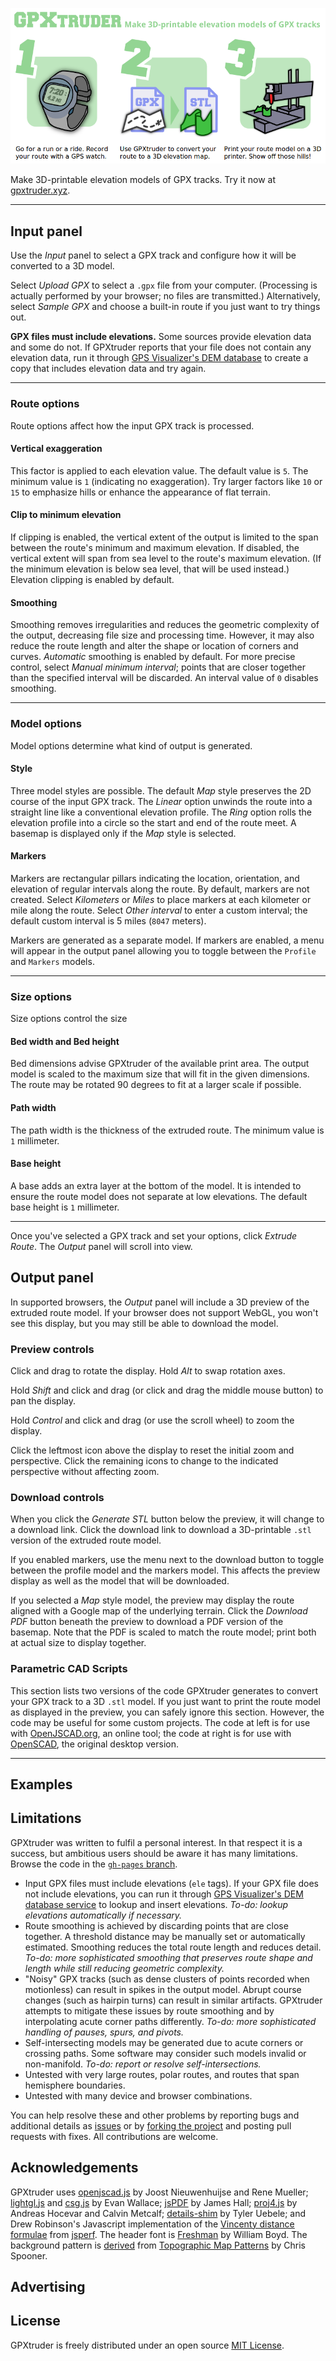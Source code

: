 ![GPXtruder: 3 steps to 3D printing a GPX track with elevations](images/steps.png)

Make 3D-printable elevation models of GPX tracks. Try it now at [gpxtruder.xyz](http://gpxtruder.xyz/).

---

## Input panel

Use the *Input* panel to select a GPX track and configure how it will be converted to a 3D model.

Select *Upload GPX* to select a `.gpx` file from your computer. (Processing is actually performed by your browser; no files are transmitted.) Alternatively, select *Sample GPX* and choose a built-in route if you just want to try things out.

**GPX files must include elevations.** Some sources provide elevation data and some do not. If GPXtruder reports that your file does not contain any elevation data, run it through [GPS Visualizer's DEM database](http://www.gpsvisualizer.com/elevation) to create a copy that includes elevation data and try again.

---

### Route options

Route options affect how the input GPX track is processed.

#### Vertical exaggeration

This factor is applied to each elevation value. The default value is `5`. The minimum value is `1` (indicating no exaggeration). Try larger factors like `10` or `15` to emphasize hills or enhance the appearance of flat terrain.

#### Clip to minimum elevation

If clipping is enabled, the vertical extent of the output is limited to the span between the route's minimum and maximum elevation. If disabled, the vertical extent will span from sea level to the route's maximum elevation. (If the minimum elevation is below sea level, that will be used instead.) Elevation clipping is enabled by default.

#### Smoothing

Smoothing removes irregularities and reduces the geometric complexity of the output, decreasing file size and processing time. However, it may also reduce the route length and alter the shape or location of corners and curves. *Automatic* smoothing is enabled by default. For more precise control, select *Manual minimum interval*; points that are closer together than the specified interval will be discarded. An interval value of `0` disables smoothing.

---

### Model options

Model options determine what kind of output is generated.

#### Style

Three model styles are possible. The default *Map* style preserves the 2D course of the input GPX track. The *Linear* option unwinds the route into a straight line like a conventional elevation profile. The *Ring* option rolls the elevation profile into a circle so the start and end of the route meet. A basemap is displayed only if the *Map* style is selected.

#### Markers

Markers are rectangular pillars indicating the location, orientation, and elevation of regular intervals along the route. By default, markers are not created. Select *Kilometers* or *Miles* to place markers at each kilometer or mile along the route. Select *Other interval* to enter a custom interval; the default custom interval is 5 miles (`8047` meters).

Markers are generated as a separate model. If markers are enabled, a menu will appear in the output panel allowing you to toggle between the `Profile` and `Markers` models.

---

### Size options

Size options control the size

#### Bed width and Bed height

Bed dimensions advise GPXtruder of the available print area. The output model is scaled to the maximum size that will fit in the given dimensions. The route may be rotated 90 degrees to fit at a larger scale if possible.

#### Path width

The path width is the thickness of the extruded route. The minimum value is `1` millimeter.

#### Base height

A base adds an extra layer at the bottom of the model. It is intended to ensure the route model does not separate at low elevations. The default base height is `1` millimeter.

---

Once you've selected a GPX track and set your options, click *Extrude Route*. The *Output* panel will scroll into view.

## Output panel

In supported browsers, the *Output* panel will include a 3D preview of the extruded route model. If your browser does not support WebGL, you won't see this display, but you may still be able to download the model.

### Preview controls

Click and drag to rotate the display. Hold *Alt* to swap rotation axes.

Hold *Shift* and click and drag (or click and drag the middle mouse button) to pan the display.

Hold *Control* and click and drag (or use the scroll wheel) to zoom the display.

Click the leftmost icon above the display to reset the initial zoom and perspective. Click the remaining icons to change to the indicated perspective without affecting zoom.

### Download controls

When you click the *Generate STL* button below the preview, it will change to a download link. Click the download link to download a 3D-printable `.stl` version of the extruded route model.

If you enabled markers, use the menu next to the download button to toggle between the profile model and the markers model. This affects the preview display as well as the model that will be downloaded.

If you selected a *Map* style model, the preview may display the route aligned with a Google map of the underlying terrain. Click the *Download PDF* button beneath the preview to download a PDF version of the basemap. Note that the PDF is scaled to match the route model; print both at actual size to display together.

### Parametric CAD Scripts

This section lists two versions of the code GPXtruder generates to convert your GPX track to a 3D `.stl` model. If you just want to print the route model as displayed in the preview, you can safely ignore this section. However, the code may be useful for some custom projects. The code at left is for use with [OpenJSCAD.org](http://openjscad.org/), an online tool; the code at right is for use with [OpenSCAD](http://www.openscad.org/), the original desktop version.

---

## Examples

## Limitations

GPXtruder was written to fulfil a personal interest. In that respect it is a success, but ambitious users should be aware it has many limitations. Browse the code in the [`gh-pages` branch](https://github.com/anoved/gpxtruder/tree/gh-pages).

- Input GPX files must include elevations (`ele` tags). If your GPX file does not include elevations, you can run it through [GPS Visualizer's DEM database service](http://www.gpsvisualizer.com/elevation) to lookup and insert elevations. *To-do: lookup elevations automatically if necessary.*
- Route smoothing is achieved by discarding points that are close together. A threshold distance may be manually set or automatically estimated. Smoothing reduces the total route length and reduces detail. *To-do: more sophisticated smoothing that preserves route shape and length while still reducing geometric complexity.*
- "Noisy" GPX tracks (such as dense clusters of points recorded when motionless) can result in spikes in the output model. Abrupt course changes (such as hairpin turns) can result in similar artifacts. GPXtruder attempts to mitigate these issues by route smoothing and by interpolating acute corner paths differently. *To-do: more sophisticated handling of pauses, spurs, and pivots.*
- Self-intersecting models may be generated due to acute corners or crossing paths. Some software may consider such models invalid or non-manifold. *To-do: report or resolve self-intersections.*
- Untested with very large routes, polar routes, and routes that span hemisphere boundaries.
- Untested with many device and browser combinations.

You can help resolve these and other problems by reporting bugs and additional details as [issues](https://github.com/anoved/gpxtruder/issues) or by [forking the project](https://github.com/anoved/gpxtruder/fork) and posting pull requests with fixes. All contributions are welcome.

## Acknowledgements

GPXtruder uses [openjscad.js](https://github.com/Spiritdude/OpenJSCAD.org) by Joost Nieuwenhuijse and Rene Mueller; [lightgl.js](http://github.com/evanw/lightgl.js/) and [csg.js](https://github.com/evanw/csg.js/) by Evan Wallace; [jsPDF](https://github.com/MrRio/jsPDF) by James Hall; [proj4.js](https://github.com/proj4js/proj4js) by Andreas Hocevar and Calvin Metcalf; [details-shim](https://github.com/tyleruebele/details-shim) by Tyler Uebele; and Drew Robinson's Javascript implementation of the [Vincenty distance formulae](http://jsperf.com/vincenty-vs-haversine-distance-calculations) from [jsperf](https://github.com/mathiasbynens/jsperf.com). The header font is [Freshman](http://www.dafont.com/freshman.font) by William Boyd. The background pattern is [derived](http://blog.spoongraphics.co.uk/terms-of-use) from [Topographic Map Patterns](http://blog.spoongraphics.co.uk/freebies/8-free-seamless-vector-topographic-map-patterns) by Chris Spooner.

## Advertising

## License

GPXtruder is freely distributed under an open source [MIT License](http://opensource.org/licenses/MIT).

